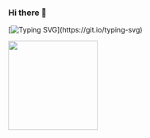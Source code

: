 ### Hi there 👋
[![Typing SVG](https://readme-typing-svg.demolab.com/?font=Mukta&duration=2000&pause=1000&width=500&lines=Aloha!+My+name+is+Krista;I+like+to+see+where+curiosity+will+take+me;I'm+an+innovator,+a+winemaker+,life-long+learner;I'm+a+full-stack+developer;Let's+create+something+amazing+together!)](https://git.io/typing-svg)


<!-- <a href="https://github.com/kehrenclou">
<img height="180em" src="https://github-readme-stats.vercel.app/api?username=kehrenclou&show_icons=true&hide_border=true&&count_private=true&include_all_commits=true" />
</a>

<a href="https://github.com/kehrenclou">
  <img height="180em" src="https://github-readme-stats-git-masterrstaa-rickstaa.vercel.app/api/top-langs/?username=kehrenclou&hide=jupyter%20notebook" />
</> -->

<div >
  <img height="180em" src="https://github-readme-stats-git-masterrstaa-rickstaa.vercel.app/api/top-langs/?username=kehrenclou&hide=jupyter%20notebook" />
</div>

<!--
**kehrenclou/kehrenclou** is a ✨ _special_ ✨ repository because its `README.md` (this file) appears on your GitHub profile.

Here are some ideas to get you started:

- 🔭 I’m currently working on ...
- 🌱 I’m currently learning ...
- 👯 I’m looking to collaborate on ...
- 🤔 I’m looking for help with ...
- 💬 Ask me about ...
- 📫 How to reach me: ...
- 😄 Pronouns: ...
- ⚡ Fun fact: ...
-->
